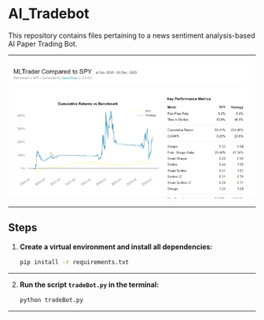# AI_Tradebot

This repository contains files pertaining to a news sentiment analysis-based AI Paper Trading Bot.

---

![AI Tradebot](SPY_Output.png)

---

## Steps

1. **Create a virtual environment and install all dependencies:**
    ```bash
    pip install -r requirements.txt
    ```

---

2. **Run the script `tradeBot.py` in the terminal:**
    ```bash
    python tradeBot.py
    ```

---

